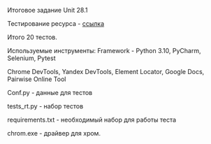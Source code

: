 Итоговое задание Unit 28.1

Тестирование ресурса - [ссылка](https://b2c.passport.rt.ru)

Итого 20 тестов.

Используемые инструменты:
Framework - Python 3.10, PyCharm, Selenium, Pytest

Chrome DevTools, Yandex DevTools, Element Locator, Google Docs, Pairwise Online Tool


Conf.py - данные для тестов

tests_rt.py - набор тестов

requirements.txt - необходимый набор для работы теста

chrom.exe  - драйвер для хром.
